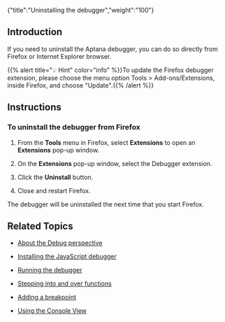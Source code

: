 {"title":"Uninstalling the debugger","weight":"100"}

## Introduction

If you need to uninstall the Aptana debugger, you can do so directly from Firefox or Internet Explorer browser.

{{% alert title="💡 Hint" color="info" %}}To update the Firefox debugger extension, please choose the menu option Tools > Add-ons/Extensions, inside Firefox, and choose "Update".{{% /alert %}}

## Instructions

### To uninstall the debugger from Firefox

1. From the **Tools** menu in Firefox, select **Extensions** to open an **Extensions** pop-up window.

2. On the **Extensions** pop-up window, select the Debugger extension.

3. Click the **Uninstall** button.

4. Close and restart Firefox.

The debugger will be uninstalled the next time that you start Firefox.

## Related Topics

* [About the Debug perspective](/docs/appc/Axway_Appcelerator_Studio/Axway_Appcelerator_Studio_Guide/Web_Development/JavaScript_Development/Debugging_JavaScript/About_the_Debug_perspective/)

* [Installing the JavaScript debugger](/docs/appc/Axway_Appcelerator_Studio/Axway_Appcelerator_Studio_Guide/Web_Development/JavaScript_Development/Debugging_JavaScript/Installing_the_JavaScript_debugger/)

* [Running the debugger](/docs/appc/Axway_Appcelerator_Studio/Axway_Appcelerator_Studio_Guide/Web_Development/JavaScript_Development/Debugging_JavaScript/Running_the_debugger/)

* [Stepping into and over functions](/docs/appc/Axway_Appcelerator_Studio/Axway_Appcelerator_Studio_Guide/Web_Development/JavaScript_Development/Debugging_JavaScript/Stepping_into_and_over_functions/)

* [Adding a breakpoint](/docs/appc/Axway_Appcelerator_Studio/Axway_Appcelerator_Studio_Guide/Web_Development/JavaScript_Development/Debugging_JavaScript/Adding_a_breakpoint/)

* [Using the Console View](/docs/appc/Axway_Appcelerator_Studio/Axway_Appcelerator_Studio_Guide/Web_Development/JavaScript_Development/Debugging_JavaScript/Using_the_Console_View/)
